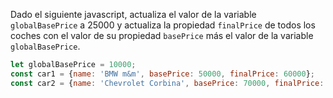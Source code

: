 Dado el siguiente javascript, actualiza el valor de la variable ``globalBasePrice`` a 25000 y actualiza la propiedad ``finalPrice`` de todos los coches con el valor de su propiedad ``basePrice`` más el valor de la variable ``globalBasePrice``.

```js
let globalBasePrice = 10000;
const car1 = {name: 'BMW m&m', basePrice: 50000, finalPrice: 60000};
const car2 = {name: 'Chevrolet Corbina', basePrice: 70000, finalPrice: 80000};
```